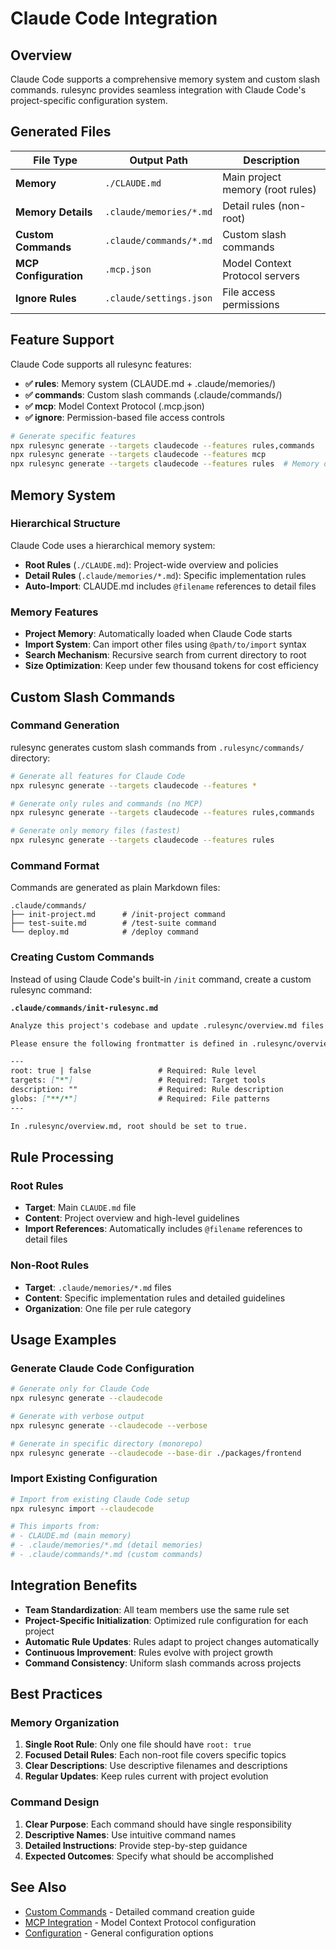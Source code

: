 # Claude Code Integration

## Overview

Claude Code supports a comprehensive memory system and custom slash commands. rulesync provides seamless integration with Claude Code's project-specific configuration system.

## Generated Files

| File Type | Output Path | Description |
|-----------|-------------|-------------|
| **Memory** | `./CLAUDE.md` | Main project memory (root rules) |
| **Memory Details** | `.claude/memories/*.md` | Detail rules (non-root) |
| **Custom Commands** | `.claude/commands/*.md` | Custom slash commands |
| **MCP Configuration** | `.mcp.json` | Model Context Protocol servers |
| **Ignore Rules** | `.claude/settings.json` | File access permissions |

## Feature Support

Claude Code supports all rulesync features:

- **✅ rules**: Memory system (CLAUDE.md + .claude/memories/)
- **✅ commands**: Custom slash commands (.claude/commands/)
- **✅ mcp**: Model Context Protocol (.mcp.json)
- **✅ ignore**: Permission-based file access controls

```bash
# Generate specific features
npx rulesync generate --targets claudecode --features rules,commands
npx rulesync generate --targets claudecode --features mcp
npx rulesync generate --targets claudecode --features rules  # Memory only
```

## Memory System

### Hierarchical Structure

Claude Code uses a hierarchical memory system:

- **Root Rules** (`./CLAUDE.md`): Project-wide overview and policies
- **Detail Rules** (`.claude/memories/*.md`): Specific implementation rules
- **Auto-Import**: CLAUDE.md includes `@filename` references to detail files

### Memory Features

- **Project Memory**: Automatically loaded when Claude Code starts
- **Import System**: Can import other files using `@path/to/import` syntax  
- **Search Mechanism**: Recursive search from current directory to root
- **Size Optimization**: Keep under few thousand tokens for cost efficiency

## Custom Slash Commands

### Command Generation

rulesync generates custom slash commands from `.rulesync/commands/` directory:

```bash
# Generate all features for Claude Code
npx rulesync generate --targets claudecode --features *

# Generate only rules and commands (no MCP)
npx rulesync generate --targets claudecode --features rules,commands

# Generate only memory files (fastest)
npx rulesync generate --targets claudecode --features rules
```

### Command Format

Commands are generated as plain Markdown files:

```
.claude/commands/
├── init-project.md      # /init-project command
├── test-suite.md        # /test-suite command  
└── deploy.md            # /deploy command
```

### Creating Custom Commands

Instead of using Claude Code's built-in `/init` command, create a custom rulesync command:

**`.claude/commands/init-rulesync.md`**

```markdown
Analyze this project's codebase and update .rulesync/overview.md files as needed.

Please ensure the following frontmatter is defined in .rulesync/overview.md:

---
root: true | false               # Required: Rule level
targets: ["*"]                   # Required: Target tools  
description: ""                  # Required: Rule description
globs: ["**/*"]                  # Required: File patterns
---

In .rulesync/overview.md, root should be set to true.
```

## Rule Processing

### Root Rules
- **Target**: Main `CLAUDE.md` file
- **Content**: Project overview and high-level guidelines
- **Import References**: Automatically includes `@filename` references to detail files

### Non-Root Rules  
- **Target**: `.claude/memories/*.md` files
- **Content**: Specific implementation rules and detailed guidelines
- **Organization**: One file per rule category

## Usage Examples

### Generate Claude Code Configuration

```bash
# Generate only for Claude Code
npx rulesync generate --claudecode

# Generate with verbose output
npx rulesync generate --claudecode --verbose

# Generate in specific directory (monorepo)
npx rulesync generate --claudecode --base-dir ./packages/frontend
```

### Import Existing Configuration

```bash
# Import from existing Claude Code setup
npx rulesync import --claudecode

# This imports from:
# - CLAUDE.md (main memory)
# - .claude/memories/*.md (detail memories)
# - .claude/commands/*.md (custom commands)
```

## Integration Benefits

- **Team Standardization**: All team members use the same rule set
- **Project-Specific Initialization**: Optimized rule configuration for each project
- **Automatic Rule Updates**: Rules adapt to project changes automatically
- **Continuous Improvement**: Rules evolve with project growth
- **Command Consistency**: Uniform slash commands across projects

## Best Practices

### Memory Organization
1. **Single Root Rule**: Only one file should have `root: true`
2. **Focused Detail Rules**: Each non-root file covers specific topics
3. **Clear Descriptions**: Use descriptive filenames and descriptions
4. **Regular Updates**: Keep rules current with project evolution

### Command Design
1. **Clear Purpose**: Each command should have single responsibility
2. **Descriptive Names**: Use intuitive command names
3. **Detailed Instructions**: Provide step-by-step guidance
4. **Expected Outcomes**: Specify what should be accomplished

## See Also

- [Custom Commands](../features/custom-commands.md) - Detailed command creation guide
- [MCP Integration](../features/mcp.md) - Model Context Protocol configuration
- [Configuration](../configuration.md) - General configuration options